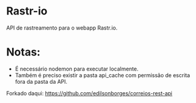 # Rastr-io

API de rastreamento para o webapp Rastr.io.

# Notas:
- É necessário nodemon para executar localmente.
- Também é preciso existir a pasta api_cache com permissão de escrita fora da pasta da API.
  
Forkado daqui: https://github.com/edilsonborges/correios-rest-api
